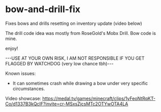 # bow-and-drill-fix
Fixes bows and drills resetting on inventory update (video below)

The drill code idea was mostly from RoseGold's Mobx Drill.
Bow code is mine.

enjoy!

---USE AT YOUR OWN RISK, I AM NOT RESPONSIBLE IF YOU GET FLAGGED BY WATCHDOG (very low chance tbh)---

Known issues:
- It can sometimes crash while drawing a bow under very specific circumstances.

Video showcase:
https://medal.tv/games/minecraft/clips/1yFeoNtRqKT-Co/d1337B3kQcIF?invite=cr-MSxsZjcsMTc2OTYwOTA4LA
